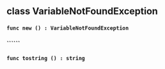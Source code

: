 ## class VariableNotFoundException

#### ```func new () : VariableNotFoundException```


#### ``````


#### ```func tostring () : string```


